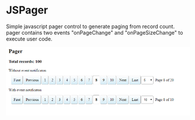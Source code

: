 # JSPager

Simple javascript pager control to generate paging from record count.
pager contains two events "onPageChange" and "onPageSizeChange" to execute user code.

<img src="pager screenshot.png"/>

